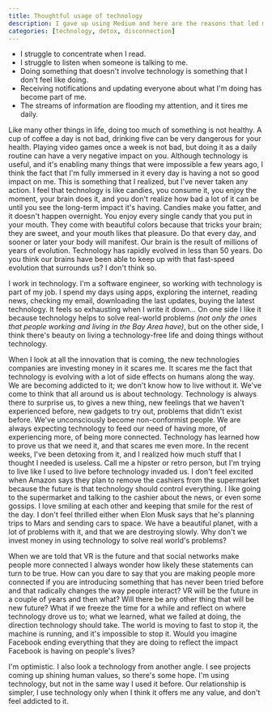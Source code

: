 ```yaml
---
title: Thoughtful usage of technology
description: I gave up using Medium and here are the reasons that led me to make the decission.
categories: [technology, detox, disconnection]
---
```


- I struggle to concentrate when I read.
- I struggle to listen when someone is talking to me.
- Doing something that doesn't involve technology is something that I don't feel like doing.
- Receiving notifications and updating everyone about what I'm doing has become part of me.
- The streams of information are flooding my attention, and it tires me daily.

Like many other things in life, doing too much of something is not healthy. A cup of coffee a day is not bad, drinking five can be very dangerous for your health. Playing video games once a week is not bad, but doing it as a daily routine can have a very negative impact on you. Although technology is useful, and it's enabling many things that were impossible a few years ago, I think the fact that I'm fully immersed in it every day is having a not so good impact on me. This is something that I realized, but I've never taken any action. I feel that technology is like candies, you consume it, you enjoy the moment, your brain does it, and you don't realize how bad a lot of it can be until you see the long-term impact it's having. Candies make you fatter, and it doesn't happen overnight. You enjoy every single candy that you put in your mouth. They come with beautiful colors because that tricks your brain; they are sweet, and your mouth likes that pleasure. Do that every day, and sooner or later your body will manifest. Our brain is the result of millions of years of evolution. Technology has rapidly evolved in less than 50 years. Do you think our brains have been able to keep up with that fast-speed evolution that surrounds us? I don't think so.

I work in technology. I'm a software engineer, so working with technology is part of my job. I spend my days using apps, exploring the internet, reading news, checking my email, downloading the last updates, buying the latest technology. It feels so exhausting when I write it down... On one side I like it because technology helps to solve real-world problems _(not only the ones that people working and living in the Bay Area have)_, but on the other side, I think there's beauty on living a technology-free life and doing things without technology.

When I look at all the innovation that is coming, the new technologies companies are investing money in it scares me. It scares me the fact that technology is evolving with a lot of side effects on humans along the way. We are becoming addicted to it; we don't know how to live without it. We've come to think that all around us is about technology. Technology is always there to surprise us, to gives a new thing, new feelings that we haven't experienced before, new gadgets to try out, problems that didn't exist before. We've unconsciously become non-conformist people. We are always expecting technology to feed our need of having more, of experiencing more, of being more connected. Technology has learned how to prove us that we need it, and that scares me even more. In the recent weeks, I've been detoxing from it, and I realized how much stuff that I thought I needed is useless. Call me a hipster or retro person, but I'm trying to live like I used to live before technology invaded us. I don't feel excited when Amazon says they plan to remove the cashiers from the supermarket because the future is that technology should control everything. I like going to the supermarket and talking to the cashier about the news, or even some gossips. I love smiling at each other and keeping that smile for the rest of the day. I don't feel thrilled either when Elon Musk says that he's planning trips to Mars and sending cars to space. We have a beautiful planet, with a lot of problems with it, and that we are destroying slowly. Why don't we invest money in using technology to solve real world's problems?

When we are told that VR is the future and that social networks make people more connected I always wonder how likely these statements can turn to be true. How can you dare to say that you are making people more connected if you are introducing something that has never been tried before and that radically changes the way people interact? VR will be the future in a couple of years and then what? Will there be any other thing that will be new future? What if we freeze the time for a while and reflect on where technology drove us to; what we learned, what we failed at doing, the direction technology should take. The world is moving to fast to stop it, the machine is running, and it's impossible to stop it. Would you imagine Facebook ending everything that they are doing to reflect the impact Facebook is having on people's lives?

I'm optimistic. I also look a technology from another angle. I see projects coming up shining human values, so there's some hope. I'm using technology, but not in the same way I used it before. Our relationship is simpler, I use technology only when I think it offers me any value, and don't feel addicted to it.
